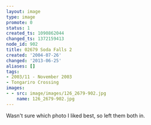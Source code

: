 ```yaml
---
layout: image
type: image
promote: 0
status: 1
created_ts: 1090862044
changed_ts: 1372159413
node_id: 902
title: 02679 Soda Falls 2
created: '2004-07-26'
changed: '2013-06-25'
aliases: []
tags:
- 2003/11 - November 2003
- Tongariro Crossing
images:
- - src: image/images/126_2679-902.jpg
    name: 126_2679-902.jpg
---
```

Wasn't sure which photo I liked best, so left them both in.
